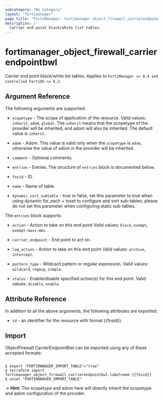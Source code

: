 ```yaml
---
subcategory: "No Category"
layout: "fortimanager"
page_title: "FortiManager: fortimanager_object_firewall_carrierendpointbwl"
description: |-
  Carrier end point black/white list tables.
---
```


# fortimanager_object_firewall_carrierendpointbwl
Carrier end point black/white list tables. Applies to `FortiManager <= 6.4 and Controlled FortiOS <= 6.2`.

## Argument Reference


The following arguments are supported:

* `scopetype` - The scope of application of the resource. Valid values: `inherit`, `adom`, `global`. The `inherit` means that the scopetype of the provider will be inherited, and adom will also be inherited. The default value is `inherit`.
* `adom` - Adom. This value is valid only when the `scopetype` is `adom`, otherwise the value of adom in the provider will be inherited.

* `comment` - Optional comments.
* `entries` - Entries. The structure of `entries` block is documented below.
* `fosid` - ID.
* `name` - Name of table.
* `dynamic_sort_subtable` - true or false, set this parameter to true when using dynamic for_each + toset to configure and sort sub-tables, please do not set this parameter when configuring static sub-tables.

The `entries` block supports:

* `action` - Action to take on this end point Valid values: `block`, `exempt`, `exempt-mass-mms`.

* `carrier_endpoint` - End point to act on.
* `log_action` - Action to take on this end point Valid values: `archive`, `intercept`.

* `pattern_type` - Wildcard pattern or regular expression. Valid values: `wildcard`, `regexp`, `simple`.

* `status` - Enable/disable specified action(s) for this end point. Valid values: `disable`, `enable`.



## Attribute Reference

In addition to all the above arguments, the following attributes are exported:
* `id` - an identifier for the resource with format {{fosid}}.

## Import

ObjectFirewall CarrierEndpointBwl can be imported using any of these accepted formats:
```

$ export "FORTIMANAGER_IMPORT_TABLE"="true"
$ terraform import fortimanager_object_firewall_carrierendpointbwl.labelname {{fosid}}
$ unset "FORTIMANAGER_IMPORT_TABLE"
```
-> **Hint:** The scopetype and adom here will directly inherit the scopetype and adom configuration of the provider.
